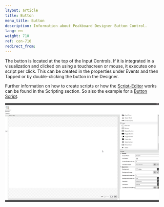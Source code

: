 ```yaml
---
layout: article
title: Button
menu_title: Button
description: Information about Peakboard Designer Button Control.
lang: en
weight: 710
ref: con-710
redirect_from:
---
```


The button is located at the top of the Input Controls. 
If it is integrated in a visualization and clicked on using a touchscreen or mouse, it executes one script per click. 
This can be created in the properties under Events and then Tapped or by double-clicking the button in the Designer.

Further information on how to create scripts or how the [Script-Editor](/scripting/en-script-editor.html) works can be found in the Scripting section.
So also the example for a [Button Script](/scripting/Samples/en-Button.html).

![image_1](/assets/images/Controls/Button/button01.gif)